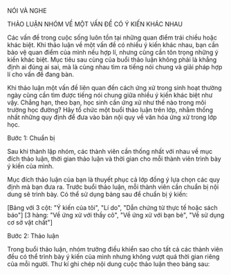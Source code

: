 NÓI VÀ NGHE

THẢO LUẬN NHÓM VỀ MỘT VẤN ĐỀ CÓ Ý KIẾN KHÁC NHAU

Các vấn đề trong cuộc sống luôn tồn tại những quan điểm trái chiều hoặc khác biệt. Khi thảo luận về một vấn đề có nhiều ý kiến khác nhau, bạn cần bảo vệ quan điểm của mình nếu hợp lí, nhưng cũng cần tôn trọng những ý kiến khác biệt. Mục tiêu sau cùng của buổi thảo luận không phải là khẳng định ai đúng ai sai, mà là cùng nhau tìm ra tiếng nói chung và giải pháp hợp lí cho vấn đề đang bàn.

Khi thảo luận một vấn đề liên quan đến cách ứng xử trong sinh hoạt thường ngày cũng cần tìm được tiếng nói chung giữa nhiều ý kiến khác biệt như vậy. Chẳng hạn, theo bạn, học sinh cần ứng xử như thế nào trong môi trường học đường? Hãy tổ chức một buổi thảo luận trên lớp, nhằm thống nhất những quy định để đưa vào bản nội quy về văn hóa ứng xử trong lớp học.

Bước 1: Chuẩn bị

Sau khi thành lập nhóm, các thành viên cần thống nhất với nhau về mục đích thảo luận, thời gian thảo luận và thời gian cho mỗi thành viên trình bày ý kiến của mình.

Mục đích thảo luận của bạn là thuyết phục cả lớp đồng ý lựa chọn các quy định mà bạn đưa ra. Trước buổi thảo luận, mỗi thành viên cần chuẩn bị nội dung sẽ trình bày. Có thể sử dụng bảng sau để chuẩn bị ý kiến:

[Bảng với 3 cột: "Ý kiến của tôi", "Lí do", "Dẫn chứng từ thực tế hoặc sách báo"]
[3 hàng: "Về ứng xử với thầy cô", "Về ứng xử với bạn bè", "Về sử dụng cơ sở vật chất"]

Bước 2: Thảo luận

Trong buổi thảo luận, nhóm trưởng điều khiển sao cho tất cả các thành viên đều có thể trình bày ý kiến của mình nhưng không vượt quá thời gian riêng của mỗi người. Thư kí ghi chép nội dung cuộc thảo luận theo bảng sau:
